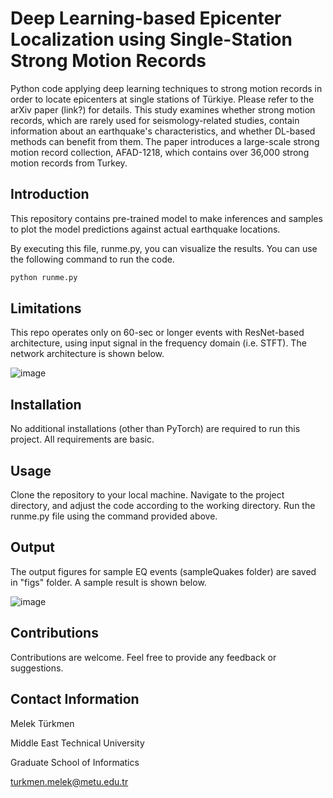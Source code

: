 # Deep Learning-based Epicenter Localization using Single-Station Strong Motion Records
Python code applying deep learning techniques to strong motion records in order to locate epicenters at single stations of Türkiye. Please refer to the arXiv paper (link?) for details. 
This study examines whether strong motion records, which are rarely used for seismology-related studies, contain information about an earthquake's characteristics, and whether DL-based methods can benefit from them.
The paper introduces a large-scale strong motion record collection, AFAD-1218, which contains over 36,000 strong motion records from Turkey.

## Introduction
This repository contains pre-trained model to make inferences and samples to plot the model predictions against actual earthquake locations. 

By executing this file, runme.py, you can visualize the results. You can use the following command to run the code. 
```bash
python runme.py
```

## Limitations
This repo operates only on 60-sec or longer events with ResNet-based architecture, using input signal in the frequency domain (i.e. STFT). The network architecture is shown below.

![image](https://github.com/melekturkmen/EarthQuake_localization/assets/44256504/3fc19cbb-86f2-440a-8723-e56a3b3f8084)

## Installation
No additional installations (other than PyTorch) are required to run this project. All requirements are basic.

## Usage
Clone the repository to your local machine.
Navigate to the project directory, and adjust the code according to the working directory.
Run the runme.py file using the command provided above.

## Output

The output figures for sample EQ events (sampleQuakes folder) are saved in "figs" folder. A sample result is shown below. 

![image](https://github.com/melekturkmen/EarthQuake_localization/assets/44256504/65dfe388-ab14-46fb-a538-4b3f3a2e2b1d)


## Contributions
Contributions are welcome. Feel free to provide any feedback or suggestions.


## Contact Information
Melek Türkmen

Middle East Technical University

Graduate School of Informatics

turkmen.melek@metu.edu.tr
